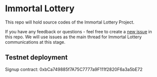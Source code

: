 # Immortal Lottery

This repo will hold source codes of the Immortal Lottery Project.

If you have any feedback or questions - feel free to create a [new issue](https://github.com/Dexaran/ImmortalLottery/issues/new) in this repo. We will use issues as the main thread for Immortal Lottery communications at this stage.


## Testnet deployment

Signup contract: 0xbCa749885f7A75C7777a9F111f2820F6a3a5bE72